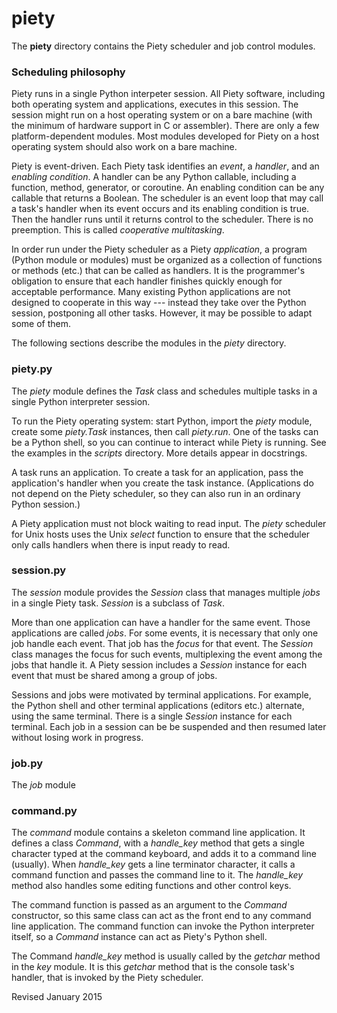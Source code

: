 piety
=====

The **piety** directory contains the Piety scheduler and job control
modules.

### Scheduling philosophy ###

Piety runs in a single Python interpeter session.  All Piety software,
including both operating system and applications, executes in this
session.  The session might run on a host operating system or on a
bare machine (with the minimum of hardware support in C or assembler).
There are only a few platform-dependent modules.  Most modules
developed for Piety on a host operating system should also work on a
bare machine.

Piety is event-driven.  Each Piety task identifies an *event*, a
*handler*, and an *enabling condition*.  A handler can be any Python
callable, including a function, method, generator, or coroutine.  An
enabling condition can be any callable that returns a Boolean.  The
scheduler is an event loop that may call a task's handler when its
event occurs and its enabling condition is true.  Then the handler
runs until it returns control to the scheduler.  There is no
preemption.  This is called *cooperative multitasking*.

In order run under the Piety scheduler as a Piety *application*, a
program (Python module or modules) must be organized as a collection of
functions or methods (etc.) that can be called as handlers.  It is the
programmer's obligation to ensure that each handler finishes quickly
enough for acceptable performance.  Many existing Python applications
are not designed to cooperate in this way --- instead they take over
the Python session, postponing all other tasks.  However, it may be
possible to adapt some of them.

The following sections describe the modules in the *piety* directory.

### piety.py ###

The *piety* module defines the *Task* class and schedules multiple
tasks in a single Python interpreter session.  

To run the Piety operating system: start Python, import the *piety*
module, create some *piety.Task* instances, then call *piety.run*.
One of the tasks can be a Python shell, so you can continue to
interact while Piety is running.  See the examples in the *scripts*
directory.  More details appear in docstrings.

A task runs an application.  To create a task for an application,
pass the application's handler when you create the task instance.
(Applications do not depend on the Piety scheduler, so they can also
run in an ordinary Python session.)

A Piety application must not block waiting to read input.  The *piety*
scheduler for Unix hosts uses the Unix *select* function to ensure
that the scheduler only calls handlers when there is input ready to
read.

### session.py ###

The *session* module provides the *Session* class that manages
multiple *jobs* in a single Piety task.  *Session* is a subclass of
*Task*.

More than one application can have a handler for the same event.
Those applications are called *jobs*.  For some events, it is
necessary that only one job handle each event.  That job has the
*focus* for that event.  The *Session* class manages the focus for
such events, multiplexing the event among the jobs that handle it.
A Piety session includes a *Session* instance for each event 
that must be shared among a group of jobs.

Sessions and jobs were motivated by terminal applications.  For
example, the Python shell and other terminal applications (editors
etc.) alternate, using the same terminal.  There is a single *Session*
instance for each terminal.  Each job in a session can be be suspended
and then resumed later without losing work in progress.

### job.py ###

The *job* module 

### command.py ###

The *command* module contains a skeleton command line application.  It
defines a class *Command*, with a *handle_key* method that gets a
single character typed at the command keyboard, and adds it to a
command line (usually).  When *handle_key* gets a line terminator
character, it calls a command function and passes the command line to
it.  The *handle_key* method also handles some editing functions and
other control keys.

The command function is passed as an argument to the *Command*
constructor, so this same class can act as the front end to any
command line application.  The command function can invoke the Python
interpreter itself, so a *Command* instance can act as Piety's Python
shell.

The Command *handle_key* method is usually called by the *getchar*
method in the *key* module.  It is this *getchar* method that is the
console task's handler, that is invoked by the Piety scheduler.

Revised January 2015

